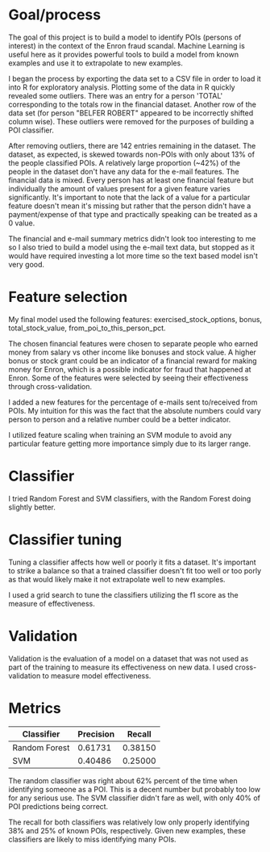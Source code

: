 # Goal/process

The goal of this project is to build a model to identify POIs (persons of 
interest) in the context of the Enron fraud scandal. Machine Learning
is useful here as it provides powerful tools to build a model from known
examples and use it to extrapolate to new examples.

I began the process by exporting the data set to a CSV file in order to
load it into R for exploratory analysis. Plotting some of the data in R
quickly revealed some outliers. There was an entry for a person 'TOTAL'
corresponding to the totals row in the financial dataset. Another row
of the data set (for person "BELFER ROBERT" appeared to be incorrectly
shifted column wise). These outliers were removed for the purposes of
building a POI classifier.

After removing outliers, there are 142 entries remaining in the dataset.
The dataset, as expected, is skewed towards non-POIs with only about 13% 
of the people classified POIs. A relatively large proportion (~42%) of
the people in the dataset don't have any data for the e-mail features.
The financial data is mixed. Every person has at least one financial 
feature but individually the amount of values present for a given feature
varies significantly. It's important to note that the lack of a value for 
a particular feature doesn't mean it's missing but rather that the person
didn't have a payment/expense of that type and practically speaking can be
treated as a 0 value.

The financial and e-mail summary metrics didn't look too interesting to 
me so I also tried to build a model using the e-mail text data, but
stopped as it would have required investing a lot more time so the text
based model isn't very good.

# Feature selection

My final model used the following features: exercised_stock_options, 
bonus, total_stock_value, from_poi_to_this_person_pct.

The chosen financial features were chosen to separate people who earned
money from salary vs other income like bonuses and stock value. A higher
bonus or stock grant could be an indicator of a financial reward for 
making money for Enron, which is a possible indicator for fraud that happened
at Enron. Some of the features were selected by seeing their effectiveness
through cross-validation.

I added a new features for the percentage of e-mails sent to/received from 
POIs. My intuition for this was the fact that the absolute numbers could 
vary person to person and a relative number could be a better indicator.

I utilized feature scaling when training an SVM module to avoid any particular
feature getting more importance simply due to its larger range.

# Classifier

I tried Random Forest and SVM classifiers, with the Random Forest doing slightly
better.

# Classifier tuning

Tuning a classifier affects how well or poorly it fits a dataset. It's important
to strike a balance so that a trained classifier doesn't fit too well or too porly
as that would likely make it not extrapolate well to new examples.

I used a grid search to tune the classifiers utilizing the f1 score as the measure
of effectiveness.

# Validation

Validation is the evaluation of a model on a dataset that was not used as part of 
the training to measure its effectiveness on new data. I used cross-validation to 
measure model effectiveness.

# Metrics

| Classifier    | Precision | Recall  |
|---------------|-----------|---------|
| Random Forest | 0.61731   | 0.38150 |
| SVM           | 0.40486	| 0.25000 |

The random classifier was right about 62% percent of the time when identifying
someone as a POI. This is a decent number but probably too low for any serious use.
The SVM classifier didn't fare as well, with only 40% of POI predictions being 
correct.

The recall for both classifiers was relatively low only properly identifying 
38% and 25% of known POIs, respectively. Given new examples, these classifiers
are likely to miss identifying many POIs.